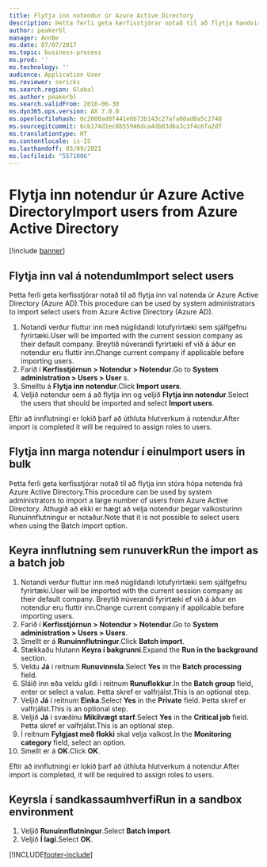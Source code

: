 ```yaml
---
title: Flytja inn notendur úr Azure Active Directory
description: Þetta ferli geta kerfisstjórar notað til að flytja handvirkt inn valda notendur eða inn stóra hópa notenda frá Azure Active Directory.
author: peakerbl
manager: AnnBe
ms.date: 07/07/2017
ms.topic: business-process
ms.prod: ''
ms.technology: ''
audience: Application User
ms.reviewer: sericks
ms.search.region: Global
ms.author: peakerbl
ms.search.validFrom: 2016-06-30
ms.dyn365.ops.version: AX 7.0.0
ms.openlocfilehash: 0c2600ad8f441e6b73b143c27afa08ad0a5c2748
ms.sourcegitcommit: 6cb174d1ec8b55946dca4db03d6a3c3f4c6fa2df
ms.translationtype: HT
ms.contentlocale: is-IS
ms.lasthandoff: 03/09/2021
ms.locfileid: "5571006"
---
```

# <a name="import-users-from-azure-active-directory"></a><span data-ttu-id="a9eb0-103">Flytja inn notendur úr Azure Active Directory</span><span class="sxs-lookup"><span data-stu-id="a9eb0-103">Import users from Azure Active Directory</span></span>

[!include [banner](../../includes/banner.md)]

## <a name="import-select-users"></a><span data-ttu-id="a9eb0-104">Flytja inn val á notendum</span><span class="sxs-lookup"><span data-stu-id="a9eb0-104">Import select users</span></span>

<span data-ttu-id="a9eb0-105">Þetta ferli geta kerfisstjórar notað til að flytja inn val notenda úr Azure Active Directory (Azure AD).</span><span class="sxs-lookup"><span data-stu-id="a9eb0-105">This procedure can be used by system administrators to import select users from Azure Active Directory (Azure AD).</span></span>

1. <span data-ttu-id="a9eb0-106">Notandi verður fluttur inn með núgildandi lotufyrirtæki sem sjálfgefnu fyrirtæki.</span><span class="sxs-lookup"><span data-stu-id="a9eb0-106">User will be imported with the current session company as their default company.</span></span> <span data-ttu-id="a9eb0-107">Breytið núverandi fyrirtæki ef við á áður en notendur eru fluttir inn.</span><span class="sxs-lookup"><span data-stu-id="a9eb0-107">Change current company if applicable before importing users.</span></span>
2. <span data-ttu-id="a9eb0-108">Farið í **Kerfisstjórnun > Notendur > Notendur**.</span><span class="sxs-lookup"><span data-stu-id="a9eb0-108">Go to **System administration > Users > User** s.</span></span>
3. <span data-ttu-id="a9eb0-109">Smelltu á **Flytja inn notendur**.</span><span class="sxs-lookup"><span data-stu-id="a9eb0-109">Click **Import users**.</span></span>
4. <span data-ttu-id="a9eb0-110">Veljið notendur sem á að flytja inn og veljið **Flytja inn notendur**.</span><span class="sxs-lookup"><span data-stu-id="a9eb0-110">Select the users that should be imported and select **Import users**.</span></span>

<span data-ttu-id="a9eb0-111">Eftir að innflutningi er lokið þarf að úthluta hlutverkum á notendur.</span><span class="sxs-lookup"><span data-stu-id="a9eb0-111">After import is completed it will be required to assign roles to users.</span></span>

## <a name="import-users-in-bulk"></a><span data-ttu-id="a9eb0-112">Flytja inn marga notendur í einu</span><span class="sxs-lookup"><span data-stu-id="a9eb0-112">Import users in bulk</span></span>

<span data-ttu-id="a9eb0-113">Þetta ferli geta kerfisstjórar notað til að flytja inn stóra hópa notenda frá Azure Active Directory.</span><span class="sxs-lookup"><span data-stu-id="a9eb0-113">This procedure can be used by system administrators to import a large number of users from Azure Active Directory.</span></span>
<span data-ttu-id="a9eb0-114">Athugið að ekki er hægt að velja notendur þegar valkosturinn Runuinnflutningur er notaður.</span><span class="sxs-lookup"><span data-stu-id="a9eb0-114">Note that it is not possible to select users when using the Batch import option.</span></span>

## <a name="run-the-import-as-a-batch-job"></a><span data-ttu-id="a9eb0-115">Keyra innflutning sem runuverk</span><span class="sxs-lookup"><span data-stu-id="a9eb0-115">Run the import as a batch job</span></span>
1. <span data-ttu-id="a9eb0-116">Notandi verður fluttur inn með núgildandi lotufyrirtæki sem sjálfgefnu fyrirtæki.</span><span class="sxs-lookup"><span data-stu-id="a9eb0-116">User will be imported with the current session company as their default company.</span></span> <span data-ttu-id="a9eb0-117">Breytið núverandi fyrirtæki ef við á áður en notendur eru fluttir inn.</span><span class="sxs-lookup"><span data-stu-id="a9eb0-117">Change current company if applicable before importing users.</span></span>
2. <span data-ttu-id="a9eb0-118">Farið í **Kerfisstjórnun > Notendur > Notendur**.</span><span class="sxs-lookup"><span data-stu-id="a9eb0-118">Go to **System administration > Users > Users**.</span></span>
3. <span data-ttu-id="a9eb0-119">Smellt er á **Runuinnflutningur**.</span><span class="sxs-lookup"><span data-stu-id="a9eb0-119">Click **Batch import**.</span></span>
4. <span data-ttu-id="a9eb0-120">Stækkaðu hlutann **Keyra í bakgrunni**.</span><span class="sxs-lookup"><span data-stu-id="a9eb0-120">Expand the **Run in the background** section.</span></span>
4. <span data-ttu-id="a9eb0-121">Veldu **Já** í reitnum **Runuvinnsla**.</span><span class="sxs-lookup"><span data-stu-id="a9eb0-121">Select **Yes** in the **Batch processing** field.</span></span>
6. <span data-ttu-id="a9eb0-122">Sláið inn eða veldu gildi í reitnum **Runuflokkur**.</span><span class="sxs-lookup"><span data-stu-id="a9eb0-122">In the **Batch group** field, enter or select a value.</span></span> <span data-ttu-id="a9eb0-123">Þetta skref er valfrjálst.</span><span class="sxs-lookup"><span data-stu-id="a9eb0-123">This is an optional step.</span></span>  
7. <span data-ttu-id="a9eb0-124">Veljið **Já** í reitnum **Einka**.</span><span class="sxs-lookup"><span data-stu-id="a9eb0-124">Select **Yes** in the **Private** field.</span></span> <span data-ttu-id="a9eb0-125">Þetta skref er valfrjálst.</span><span class="sxs-lookup"><span data-stu-id="a9eb0-125">This is an optional step.</span></span>  
8. <span data-ttu-id="a9eb0-126">Veljið **Já** í svæðinu **Mikilvægt starf**.</span><span class="sxs-lookup"><span data-stu-id="a9eb0-126">Select **Yes** in the **Critical job** field.</span></span> <span data-ttu-id="a9eb0-127">Þetta skref er valfrjálst.</span><span class="sxs-lookup"><span data-stu-id="a9eb0-127">This is an optional step.</span></span>  
9. <span data-ttu-id="a9eb0-128">Í reitnum **Fylgjast með flokki** skal velja valkost.</span><span class="sxs-lookup"><span data-stu-id="a9eb0-128">In the **Monitoring category** field, select an option.</span></span>
10. <span data-ttu-id="a9eb0-129">Smellt er á **OK**.</span><span class="sxs-lookup"><span data-stu-id="a9eb0-129">Click **OK**.</span></span>

<span data-ttu-id="a9eb0-130">Eftir að innflutningi er lokið þarf að úthluta hlutverkum á notendur.</span><span class="sxs-lookup"><span data-stu-id="a9eb0-130">After import is completed, it will be required to assign roles to users.</span></span>

## <a name="run-in-a-sandbox-environment"></a><span data-ttu-id="a9eb0-131">Keyrsla í sandkassaumhverfi</span><span class="sxs-lookup"><span data-stu-id="a9eb0-131">Run in a sandbox environment</span></span>
1. <span data-ttu-id="a9eb0-132">Veljið **Runuinnflutningur**.</span><span class="sxs-lookup"><span data-stu-id="a9eb0-132">Select **Batch import**.</span></span>
2. <span data-ttu-id="a9eb0-133">Veljið **Í lagi**.</span><span class="sxs-lookup"><span data-stu-id="a9eb0-133">Select **OK**.</span></span>


[!INCLUDE[footer-include](../../../../includes/footer-banner.md)]